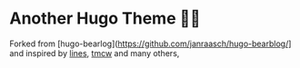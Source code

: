 # Another Hugo Theme 🧸💪

Forked from [hugo-bearlog](https://github.com/janraasch/hugo-bearblog/] and
inspired by [lines](https://github.com/ronv/lines), [tmcw](https://macwright.com/) and many others,

